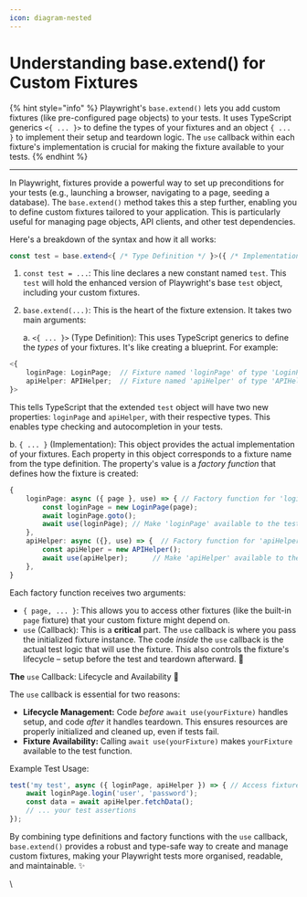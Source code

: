 ```yaml
---
icon: diagram-nested
---
```


# Understanding base.extend() for Custom Fixtures

{% hint style="info" %}
Playwright's `base.extend()` lets you add custom fixtures (like pre-configured page objects) to your tests. It uses TypeScript generics `<{ ... }>` to define the types of your fixtures and an object `{ ... }` to implement their setup and teardown logic. The `use` callback within each fixture's implementation is crucial for making the fixture available to your tests.
{% endhint %}

***

In Playwright, fixtures provide a powerful way to set up preconditions for your tests (e.g., launching a browser, navigating to a page, seeding a database). The `base.extend()` method takes this a step further, enabling you to define custom fixtures tailored to your application. This is particularly useful for managing page objects, API clients, and other test dependencies.

Here's a breakdown of the syntax and how it all works:

```typescript
const test = base.extend<{ /* Type Definition */ }>({ /* Implementation */ });
```

1. `const test = ...`: This line declares a new constant named `test`. This `test` will hold the enhanced version of Playwright's base `test` object, including your custom fixtures.
2.  `base.extend(...)`: This is the heart of the fixture extension. It takes two main arguments:

    a. `<{ ... }>` (Type Definition): This uses TypeScript generics to define the _types_ of your fixtures. It's like creating a blueprint. For example:

```typescript
<{
    loginPage: LoginPage;  // Fixture named 'loginPage' of type 'LoginPage'
    apiHelper: APIHelper;  // Fixture named 'apiHelper' of type 'APIHelper'
}>
```

This tells TypeScript that the extended `test` object will have two new properties: `loginPage` and `apiHelper`, with their respective types. This enables type checking and autocompletion in your tests.&#x20;

&#x20;      b. `{ ... }` (Implementation): This object provides the actual implementation of your fixtures. Each property in this object corresponds to a fixture name from the type definition. The property's value is a _factory function_ that defines how the fixture is created:

```typescript
{
    loginPage: async ({ page }, use) => { // Factory function for 'loginPage'
        const loginPage = new LoginPage(page);
        await loginPage.goto();
        await use(loginPage); // Make 'loginPage' available to the test
    },
    apiHelper: async ({}, use) => {  // Factory function for 'apiHelper'
        const apiHelper = new APIHelper();
        await use(apiHelper);      // Make 'apiHelper' available to the test
    },
}
```

Each factory function receives two arguments:

* `{ page, ... }`: This allows you to access other fixtures (like the built-in `page` fixture) that your custom fixture might depend on.
* `use` (Callback): This is a **critical** part. The `use` callback is where you pass the initialized fixture instance. The code _inside_ the `use` callback is the actual test logic that will use the fixture. This also controls the fixture's lifecycle – setup before the test and teardown afterward. 🧹

**The** `use` Callback: Lifecycle and Availability 🔄

The `use` callback is essential for two reasons:

* **Lifecycle Management:** Code _before_ `await use(yourFixture)` handles setup, and code _after_ it handles teardown. This ensures resources are properly initialized and cleaned up, even if tests fail.
* **Fixture Availability:** Calling `await use(yourFixture)` makes `yourFixture` available to the test function.

Example Test Usage:

```typescript
test('my test', async ({ loginPage, apiHelper }) => { // Access fixtures here
    await loginPage.login('user', 'password');
    const data = await apiHelper.fetchData();
    // ... your test assertions
});
```

By combining type definitions and factory functions with the `use` callback, `base.extend()` provides a robust and type-safe way to create and manage custom fixtures, making your Playwright tests more organised, readable, and maintainable. ✨

\
